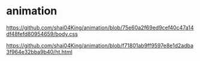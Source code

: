 # animation

https://github.com/shai04King/animation/blob/75e60a2f69ed9cef40c47a14df48fefd80954659/body.css


https://github.com/shai04King/animation/blob/f71801ab9ff9597e8e1d2adba3f964e32bba9b40/ht.html
